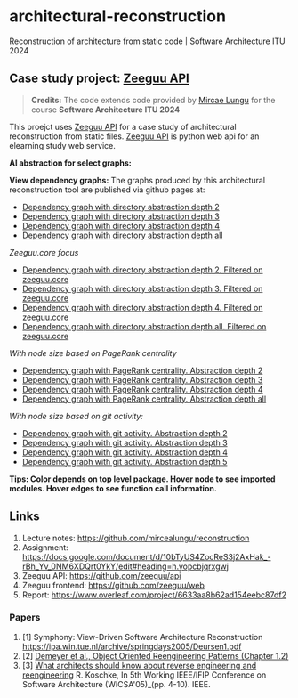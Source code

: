 # architectural-reconstruction

Reconstruction of architecture from static code | Software Architecture ITU 2024

## Case study project: [Zeeguu API](https://github.com/zeeguu/api)
> **Credits:** The code extends code provided by [Mircae Lungu](https://github.com/mircealungu) for the course **Software Architecture ITU 2024**

This proejct uses [Zeeguu API](https://github.com/zeeguu/api) for a case study of architectural reconstruction from static files. [Zeeguu API](https://github.com/zeeguu/api) is python web api for an elearning study web service.

**AI abstraction for select graphs:**

**View dependency graphs:** The graphs produced by this architectural reconstruction tool are published via github pages at:

- [Dependency graph with directory abstraction depth 2](https://akongstad.github.io/architectural-reconstruction/dict-depth-2-dep-graph.html)
- [Dependency graph with directory abstraction depth 3](https://akongstad.github.io/architectural-reconstruction/dict-depth-3-dep-graph.html)
- [Dependency graph with directory abstraction depth 4](https://akongstad.github.io/architectural-reconstruction/dict-depth-4-dep-graph.html)
- [Dependency graph with directory abstraction depth all](https://akongstad.github.io/architectural-reconstruction/dict-depth-all-dep-graph.html)

*Zeeguu.core focus*

- [Dependency graph with directory abstraction depth 2. Filtered on zeeguu.core](https://akongstad.github.io/architectural-reconstruction/core-dict-depth-2-dep-graph.html)
- [Dependency graph with directory abstraction depth 3. Filtered on zeeguu.core](https://akongstad.github.io/architectural-reconstruction/core-dict-depth-3-dep-graph.html)
- [Dependency graph with directory abstraction depth 4. Filtered on zeeguu.core](https://akongstad.github.io/architectural-reconstruction/core-dict-depth-4-dep-graph.html)
- [Dependency graph with directory abstraction depth all. Filtered on zeeguu.core](https://akongstad.github.io/architectural-reconstruction/core-dict-depth-all-dep-graph.html)

*With node size based on PageRank centrality*

- [Dependency graph with PageRank centrality. Abstraction depth 2](https://akongstad.github.io/architectural-reconstruction/pagerank-dict-depth-2-dep-graph.html)
- [Dependency graph with PageRank centrality. Abstraction depth 3](https://akongstad.github.io/architectural-reconstruction/pagerank-dict-depth-3-dep-graph.html)
- [Dependency graph with PageRank centrality. Abstraction depth 4](https://akongstad.github.io/architectural-reconstruction/pagerank-dict-depth-4-dep-graph.html)
- [Dependency graph with PageRank centrality. Abstraction depth all](https://akongstad.github.io/architectural-reconstruction/pagerank-dict-depth-all-dep-graph.html)

*With node size based on git activity:*

- [Dependency graph with git activity. Abstraction depth 2](https://akongstad.github.io/architectural-reconstruction/churn_dict-depth-2-dep-graph.html)
- [Dependency graph with git activity. Abstraction depth 3](https://akongstad.github.io/architectural-reconstruction/churn_dict-depth-3-dep-graph.html)
- [Dependency graph with git activity. Abstraction depth 4](https://akongstad.github.io/architectural-reconstruction/churn_dict-depth-4-dep-graph.html)
- [Dependency graph with git activity. Abstraction depth 5](https://akongstad.github.io/architectural-reconstruction/churn_dict-depth-5-dep-graph.html)

**Tips: Color depends on top level package. Hover node to see imported modules. Hover edges to see function call information.**

## Links

1. Lecture notes: <https://github.com/mircealungu/reconstruction>
2. Assignment: <https://docs.google.com/document/d/10bTyUS4ZocReS3j2AxHak_-rBh_Yv_0NM6XDQrt0YkY/edit#heading=h.yopcbjqrxgwj>
3. Zeeguu API: <https://github.com/zeeguu/api>
4. Zeeguu frontend: <https://github.com/zeeguu/web>
5. Report: <https://www.overleaf.com/project/6633aa8b62ad154eebc87df2>

### Papers

1. [1] Symphony: View-Driven Software Architecture Reconstruction <https://ipa.win.tue.nl/archive/springdays2005/Deursen1.pdf>
2. [2] [Demeyer et al., Object Oriented Reengineering Patterns (Chapter 1.2)](https://www.oscar.nierstrasz.org/files/oorp/OORP-2013-11-27.pdf)
3. [3] [What architects should know about reverse engineering and reengineering](https://citeseerx.ist.psu.edu/document?repid=rep1&type=pdf&doi=05981602215076b7492b87a8a1f7157dcc9c2196) R. Koschke, In 5th Working IEEE/IFIP Conference on Software Architecture (WICSA'05)_(pp. 4-10). IEEE. 
